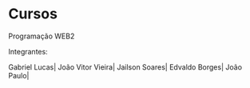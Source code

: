 # Cursos
Programação WEB2

Integrantes:

Gabriel Lucas|
João Vitor Vieira|
Jailson Soares|
Edvaldo Borges|
João Paulo|
